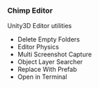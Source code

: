 ### Chimp Editor

Unity3D Editor utilities

* Delete Empty Folders
* Editor Physics
* Multi Screenshot Capture
* Object Layer Searcher
* Replace With Prefab
* Open in Terminal
